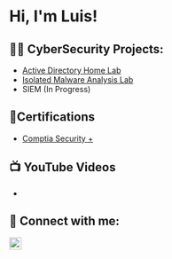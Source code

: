 <h1>Hi, I'm Luis! </h1>

<h2>👨‍💻 CyberSecurity Projects:</h2>

- [Active Directory Home Lab](https://github.com/luispineda0/Active-Directory-Home-Lab/blob/main/README.md)
- [Isolated Malware Analysis Lab](https://github.com/luispineda0/Malware-Analysis/blob/main/README.md)
- SIEM (In Progress)

<h2>📃Certifications</h2>

- [Comptia Security +](https://www.credly.com/users/luis-pineda.26499a7c/badges)

<h2>📺 YouTube Videos</h2>

- 

<h2> 🤳 Connect with me:</h2>


[<img align="left" alt="JoshMadakor | LinkedIn" width="22px" src="https://cdn.jsdelivr.net/npm/simple-icons@v3/icons/linkedin.svg" />][linkedin]



[linkedin]: https://linkedin.com/in/luis-pineda-36b738129





